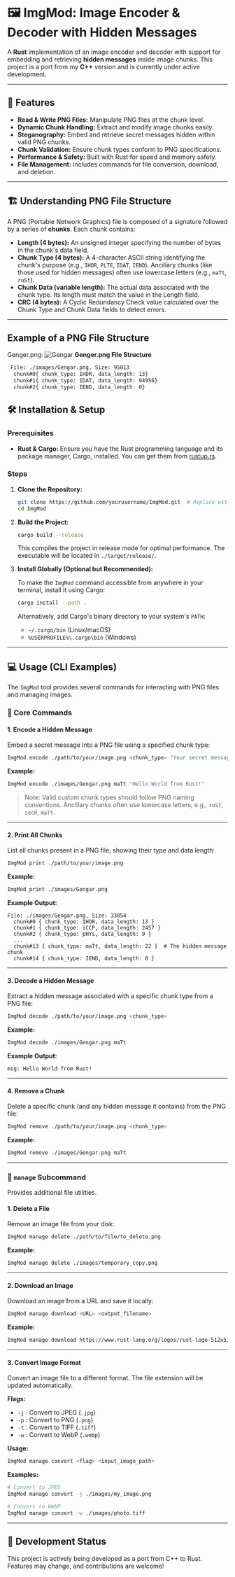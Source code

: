 
# 🖼️ ImgMod: Image Encoder & Decoder with Hidden Messages

A **Rust** implementation of an image encoder and decoder with support for embedding and retrieving **hidden messages** inside image chunks. This project is a port from my **C++** version and is currently under active development.

---

## 🚀 Features

- **Read & Write PNG Files:** Manipulate PNG files at the chunk level.  
- **Dynamic Chunk Handling:** Extract and modify image chunks easily.  
- **Steganography:** Embed and retrieve secret messages hidden within valid PNG chunks.  
- **Chunk Validation:** Ensure chunk types conform to PNG specifications.  
- **Performance & Safety:** Built with Rust for speed and memory safety.  
- **File Management:** Includes commands for file conversion, download, and deletion.

---

## 🏗️ Understanding PNG File Structure

A PNG (Portable Network Graphics) file is composed of a signature followed by a series of **chunks**. Each chunk contains:

- **Length (4 bytes):** An unsigned integer specifying the number of bytes in the chunk's data field.  
- **Chunk Type (4 bytes):** A 4-character ASCII string identifying the chunk's purpose (e.g., `IHDR`, `PLTE`, `IDAT`, `IEND`). Ancillary chunks (like those used for hidden messages) often use lowercase letters (e.g., `maTt`, `ruSt`).  
- **Chunk Data (variable length):** The actual data associated with the chunk type. Its length must match the value in the Length field.  
- **CRC (4 bytes):** A Cyclic Redundancy Check value calculated over the Chunk Type and Chunk Data fields to detect errors.

---

## Example of a PNG File Structure

Genger.png:
![Gengar](https://github.com/user-attachments/assets/c0d8ea4e-c960-4b2e-b808-9b592e310e6f)
**Genger.png File Structure**
```sh
 File: ./images/Gengar.png, Size: 95013
  chunk#0{ chunk_type: IHDR, data_length: 13}
  chunk#1{ chunk_type: IDAT, data_length: 94956}
  chunk#2{ chunk_type: IEND, data_length: 0}
```

## 🛠️ Installation & Setup

### Prerequisites

- **Rust & Cargo:** Ensure you have the Rust programming language and its package manager, Cargo, installed. You can get them from [rustup.rs](https://rustup.rs/).

### Steps

1. **Clone the Repository:**

    ```sh
    git clone https://github.com/yourusername/ImgMod.git  # Replace with your actual repo URL
    cd ImgMod
    ```

2. **Build the Project:**

    ```sh
    cargo build --release
    ```

    This compiles the project in release mode for optimal performance. The executable will be located in `./target/release/`.

3. **Install Globally (Optional but Recommended):**

    To make the `ImgMod` command accessible from anywhere in your terminal, install it using Cargo:

    ```sh
    cargo install --path .
    ```

    Alternatively, add Cargo's binary directory to your system's `PATH`:

    - `~/.cargo/bin` (Linux/macOS)  
    - `%USERPROFILE%\.cargo\bin` (Windows)

---

## 💻 Usage (CLI Examples)

The `ImgMod` tool provides several commands for interacting with PNG files and managing images.

### 🔐 Core Commands

#### 1. Encode a Hidden Message

Embed a secret message into a PNG file using a specified chunk type:

```sh
ImgMod encode ./path/to/your/image.png <chunk_type> "Your secret message here"
```

**Example:**

```sh
ImgMod encode ./images/Gengar.png maTt "Hello World from Rust!"
```

> Note: Valid custom chunk types should follow PNG naming conventions. Ancillary chunks often use lowercase letters, e.g., `ruSt`, `secR`, `maTt`.

---

#### 2. Print All Chunks

List all chunks present in a PNG file, showing their type and data length:

```sh
ImgMod print ./path/to/your/image.png
```

**Example:**

```sh
ImgMod print ./images/Gengar.png
```

**Example Output:**

```
File: ./images/Gengar.png, Size: 33054
  chunk#0 { chunk_type: IHDR, data_length: 13 }
  chunk#1 { chunk_type: iCCP, data_length: 2457 }
  chunk#2 { chunk_type: pHYs, data_length: 9 }
  ...
  chunk#13 { chunk_type: maTt, data_length: 22 }  # The hidden message chunk
  chunk#14 { chunk_type: IEND, data_length: 0 }
```

---

#### 3. Decode a Hidden Message

Extract a hidden message associated with a specific chunk type from a PNG file:

```sh
ImgMod decode ./path/to/your/image.png <chunk_type>
```

**Example:**

```sh
ImgMod decode ./images/Gengar.png maTt
```

**Example Output:**

```
msg: Hello World from Rust!
```

---

#### 4. Remove a Chunk

Delete a specific chunk (and any hidden message it contains) from the PNG file:

```sh
ImgMod remove ./path/to/your/image.png <chunk_type>
```

**Example:**

```sh
ImgMod remove ./images/Gengar.png maTt
```

---

### 🧰 `manage` Subcommand

Provides additional file utilities.

#### 1. Delete a File

Remove an image file from your disk:

```sh
ImgMod manage delete ./path/to/file/to_delete.png
```

**Example:**

```sh
ImgMod manage delete ./images/temporary_copy.png
```

---

#### 2. Download an Image

Download an image from a URL and save it locally:

```sh
ImgMod manage download <URL> <output_filename>
```

**Example:**

```sh
ImgMod manage download https://www.rust-lang.org/logos/rust-logo-512x512.png rust_logo.png
```

---

#### 3. Convert Image Format

Convert an image file to a different format. The file extension will be updated automatically.

**Flags:**

- `-j` : Convert to JPEG (`.jpg`)
- `-p` : Convert to PNG (`.png`)
- `-t` : Convert to TIFF (`.tiff`)
- `-w` : Convert to WebP (`.webp`)

**Usage:**

```sh
ImgMod manage convert <flag> <input_image_path>
```

**Examples:**

```sh
# Convert to JPEG
ImgMod manage convert -j ./images/my_image.png

# Convert to WebP
ImgMod manage convert -w ./images/photo.tiff
```

---

## 🚧 Development Status

This project is actively being developed as a port from C++ to Rust. Features may change, and contributions are welcome!
```

